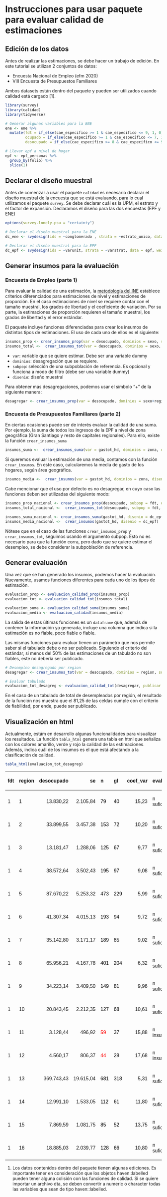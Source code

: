 Instrucciones para usar paquete para evaluar calidad de estimaciones
================

## Edición de los datos

Antes de realizar las estimaciones, se debe hacer un trabajo de edición.
En este tutorial se utilizan 2 conjuntos de datos:

  - Encuesta Nacional de Empleo (efm 2020)  
  - VIII Encuesta de Presupuestos Familiares

Ambos datasets están dentro del paquete y pueden ser utilizados cuando
calidad está cargado \[1\].

``` r
library(survey)
library(calidad)
library(tidyverse)

# Generar algunas variables para la ENE
ene <- ene %>% 
  mutate(fdt = if_else(cae_especifico >= 1 & cae_especifico <= 9, 1, 0),
         ocupado = if_else(cae_especifico >= 1 & cae_especifico <= 7, 1, 0),
         desocupado = if_else(cae_especifico >= 8 & cae_especifico <= 9, 1, 0))

# Llevar epf a nivel de hogar
epf <- epf_personas %>% 
  group_by(folio) %>% 
  slice(1)
```

## Declarar el diseño muestral

Antes de comenzar a usar el paquete `calidad` es necesario declarar el
diseño muestral de la encuesta que se está evaluando, para lo cual
utilizamos el paquete `survey`. Se debe declarar cuál es la UPM, el
estrato y el factor de expansión. Declaramos el diseño para las dos
encuestas (EPF y ENE)

``` r
options(survey.lonely.psu = "certainty")

# Declarar el diseño muestral para la ENE
dc_ene <- svydesign(ids = ~conglomerado , strata = ~estrato_unico, data = ene, weights = ~fact_cal)

# Declarar el diseño muestral para la EPF
dc_epf <- svydesign(ids = ~varunit, strata = ~varstrat, data = epf, weights = ~fe)
```

## Generar insumos para la evaluación

### Encuesta de Empleo (parte 1)

Para evaluar la calidad de una estimación, la [metodología del
INE](https://www.ine.cl/docs/default-source/documentos-de-trabajo/20200318-lineamientos-medidas-de-precisi%C3%B3n.pdf?sfvrsn=f1ab2dbe_4)
establece criterios diferenciados para estimaciones de nivel y
estimaciones de proporción. En el caso estimaciones de nivel se requiere
contar con el tamaño muestral, los grados de libertad y el coeficiente
de variación. Por su parte, la estimaciones de proporción requieren el
tamaño muestral, los grados de libertad y el error estándar.

El paquete incluye funciones diferenciadas para crear los insumos de
distintos tipos de estimaciones. El uso de cada uno de ellos es el
siguiente:

``` r
insumos_prop <- crear_insumos_prop(var = desocupado, dominios = sexo, subpop = fdt, disenio =  dc_ene)
insumos_total <-  crear_insumos_tot(var = desocupado, dominios = sexo, subpop = fdt, disenio =  dc_ene)
```

  - `var`: variable que se quiere estimar. Debe ser una variable dummy
  - `dominios`: desagregación que se requiere.
  - `subpop`: selección de una subpoblación de referencia. Es opcional y
    funciona a modo de filtro (debe ser una variable dummy)
  - `disenio`: diseño muestral

Para obtener más desagregaciones, podemos usar el símbolo “+” de la
siguiente manera:

``` r
desagregar <- crear_insumos_prop(var = desocupado, dominios = sexo+region, subpop = fdt, disenio =  dc_ene)
```

### Encuesta de Presupuestos Familiares (parte 2)

En ciertas ocasiones puede ser de interés evaluar la calidad de una
suma. Por ejemplo, la suma de todos los ingresos de la EPF a nivel de
zona geográfica (Gran Santiago y resto de capitales regionales). Para
ello, existe la función `crear_insumos_suma`

``` r
insumos_suma <-  crear_insumos_suma(var = gastot_hd, dominios = zona, disenio =  dc_epf)
```

Si queremos evaluar la estimación de una media, contamos con la función
`crear_insumos`. En este caso, calcularemos la media de gasto de los
hogares, según área geográfica.

``` r
insumos_media <-  crear_insumos(var = gastot_hd, dominios = zona, disenio =  dc_epf)
```

Cabe mencionar que el uso por defecto es no desagregar, en cuyo caso las
funciones deben ser utilizadas del siguiente modo:

``` r
insumos_prop_nacional <- crear_insumos_prop(desocupado, subpop = fdt, disenio = dc_ene)
insumos_total_nacional <-  crear_insumos_tot(desocupado, subpop = fdt, disenio = dc_ene)

insumos_suma_nacional <- crear_insumos_suma(gastot_hd, disenio = dc_epf)
insumos_media_nacional <-  crear_insumos(gastot_hd, disenio = dc_epf)
```

Nótese que en el caso de las funciones `crear_insumos_prop` y
`crear_insumos_tot`, seguimos usando el argumento subpop. Esto no es
necesario para que la función corra, pero dado que se quiere estimar el
desempleo, se debe considerar la subpoblación de referencia.

## Generar evaluación

Una vez que se han generado los insumos, podemos hacer la evaluación.
Nuevamente, usamos funciones diferentes para cada uno de los tipos de
estimación.

``` r
evaluacion_prop <- evaluacion_calidad_prop(insumos_prop)
evaluacion_tot <- evaluacion_calidad_tot(insumos_total)

evaluacion_suma <- evaluacion_calidad_suma(insumos_suma)
evaluacion_media <- evaluacion_calidad(insumos_media)
```

La salida de estas últimas funciones es un `dataframe` que, además de
contener la información ya generada, incluye una columna que indica si
la estimación es no fiable, poco fiable o fiable.

Las mismas funciones para evaluar tienen un parámetro que nos permite
saber si el tabulado debe o no ser publicado. Siguiendo el criterio del
estándar, si menos del 50% de las estimaciones de un tabulado no son
fiables, este no debería ser publicado.

``` r
# Desempleo desagregado por region
desagregar <- crear_insumos_tot(var = desocupado, dominios = region, subpop = fdt, disenio =  dc_ene)

# Evaluar tabulado
evaluacion_tot_desagreg <- evaluacion_calidad_tot(desagregar, publicar = T)
```

En el caso de un tabulado de total de desempleados por región, el
resultado de la función nos muestra que el 81,25 de las celdas cumple
con el criterio de fiabilidad, por ende, puede ser publicado.

## Visualización en html

Actualmente, estám en desarrollo algunas funcionalidades para visualizar
los resultados. La función `tabla_html` genera una tabla en html que
señaliza con los colores amarillo, verde y rojo la calidad de las
estimaciones. Además, indica cuál de los insumos es el que está
afectando a la clasificación de calidad.

``` r
tabla_html(evaluacion_tot_desagreg)
```

<table class="table table-striped lightable-paper lightable-hover" style='width: auto !important; margin-left: auto; margin-right: auto; font-family: "Arial Narrow", arial, helvetica, sans-serif; margin-left: auto; margin-right: auto;'>

<thead>

<tr>

<th style="text-align:left;">

fdt

</th>

<th style="text-align:left;">

region

</th>

<th style="text-align:right;">

desocupado

</th>

<th style="text-align:right;">

se

</th>

<th style="text-align:left;">

n

</th>

<th style="text-align:left;">

gl

</th>

<th style="text-align:right;">

coef\_var

</th>

<th style="text-align:left;">

eval\_n

</th>

<th style="text-align:left;">

eval\_gl

</th>

<th style="text-align:left;">

eval\_cv

</th>

<th style="text-align:left;">

calidad

</th>

<th style="text-align:right;">

pasa

</th>

<th style="text-align:left;">

publicacion

</th>

<th style="text-align:left;">

aprueba

</th>

</tr>

</thead>

<tbody>

<tr>

<td style="text-align:left;">

1

</td>

<td style="text-align:left;">

1

</td>

<td style="text-align:right;">

13.830,22

</td>

<td style="text-align:right;">

2.105,84

</td>

<td style="text-align:left;">

<span style="     color: black !important;">79</span>

</td>

<td style="text-align:left;">

<span style="     color: black !important;">40</span>

</td>

<td style="text-align:right;">

15,23

</td>

<td style="text-align:left;">

n suficiente

</td>

<td style="text-align:left;">

gl suficiente

</td>

<td style="text-align:left;">

cv entre 15 y 30

</td>

<td style="text-align:left;">

<span style="     color: black !important;border-radius: 4px; padding-right: 4px; padding-left: 4px; background-color: yellow !important;">poco
fiable</span>

</td>

<td style="text-align:right;">

81,25

</td>

<td style="text-align:left;">

publicar tabulado

</td>

<td style="text-align:left;">

pasa el 81.25%

</td>

</tr>

<tr>

<td style="text-align:left;">

1

</td>

<td style="text-align:left;">

2

</td>

<td style="text-align:right;">

33.899,55

</td>

<td style="text-align:right;">

3.457,38

</td>

<td style="text-align:left;">

<span style="     color: black !important;">153</span>

</td>

<td style="text-align:left;">

<span style="     color: black !important;">72</span>

</td>

<td style="text-align:right;">

10,20

</td>

<td style="text-align:left;">

n suficiente

</td>

<td style="text-align:left;">

gl suficiente

</td>

<td style="text-align:left;">

cv \<= 15

</td>

<td style="text-align:left;">

<span style="     color: black !important;border-radius: 4px; padding-right: 4px; padding-left: 4px; background-color: green !important;">fiable</span>

</td>

<td style="text-align:right;">

81,25

</td>

<td style="text-align:left;">

publicar tabulado

</td>

<td style="text-align:left;">

pasa el 81.25%

</td>

</tr>

<tr>

<td style="text-align:left;">

1

</td>

<td style="text-align:left;">

3

</td>

<td style="text-align:right;">

13.181,47

</td>

<td style="text-align:right;">

1.288,06

</td>

<td style="text-align:left;">

<span style="     color: black !important;">125</span>

</td>

<td style="text-align:left;">

<span style="     color: black !important;">67</span>

</td>

<td style="text-align:right;">

9,77

</td>

<td style="text-align:left;">

n suficiente

</td>

<td style="text-align:left;">

gl suficiente

</td>

<td style="text-align:left;">

cv \<= 15

</td>

<td style="text-align:left;">

<span style="     color: black !important;border-radius: 4px; padding-right: 4px; padding-left: 4px; background-color: green !important;">fiable</span>

</td>

<td style="text-align:right;">

81,25

</td>

<td style="text-align:left;">

publicar tabulado

</td>

<td style="text-align:left;">

pasa el 81.25%

</td>

</tr>

<tr>

<td style="text-align:left;">

1

</td>

<td style="text-align:left;">

4

</td>

<td style="text-align:right;">

38.572,64

</td>

<td style="text-align:right;">

3.502,43

</td>

<td style="text-align:left;">

<span style="     color: black !important;">195</span>

</td>

<td style="text-align:left;">

<span style="     color: black !important;">97</span>

</td>

<td style="text-align:right;">

9,08

</td>

<td style="text-align:left;">

n suficiente

</td>

<td style="text-align:left;">

gl suficiente

</td>

<td style="text-align:left;">

cv \<= 15

</td>

<td style="text-align:left;">

<span style="     color: black !important;border-radius: 4px; padding-right: 4px; padding-left: 4px; background-color: green !important;">fiable</span>

</td>

<td style="text-align:right;">

81,25

</td>

<td style="text-align:left;">

publicar tabulado

</td>

<td style="text-align:left;">

pasa el 81.25%

</td>

</tr>

<tr>

<td style="text-align:left;">

1

</td>

<td style="text-align:left;">

5

</td>

<td style="text-align:right;">

87.670,22

</td>

<td style="text-align:right;">

5.253,32

</td>

<td style="text-align:left;">

<span style="     color: black !important;">473</span>

</td>

<td style="text-align:left;">

<span style="     color: black !important;">229</span>

</td>

<td style="text-align:right;">

5,99

</td>

<td style="text-align:left;">

n suficiente

</td>

<td style="text-align:left;">

gl suficiente

</td>

<td style="text-align:left;">

cv \<= 15

</td>

<td style="text-align:left;">

<span style="     color: black !important;border-radius: 4px; padding-right: 4px; padding-left: 4px; background-color: green !important;">fiable</span>

</td>

<td style="text-align:right;">

81,25

</td>

<td style="text-align:left;">

publicar tabulado

</td>

<td style="text-align:left;">

pasa el 81.25%

</td>

</tr>

<tr>

<td style="text-align:left;">

1

</td>

<td style="text-align:left;">

6

</td>

<td style="text-align:right;">

41.307,34

</td>

<td style="text-align:right;">

4.015,13

</td>

<td style="text-align:left;">

<span style="     color: black !important;">193</span>

</td>

<td style="text-align:left;">

<span style="     color: black !important;">94</span>

</td>

<td style="text-align:right;">

9,72

</td>

<td style="text-align:left;">

n suficiente

</td>

<td style="text-align:left;">

gl suficiente

</td>

<td style="text-align:left;">

cv \<= 15

</td>

<td style="text-align:left;">

<span style="     color: black !important;border-radius: 4px; padding-right: 4px; padding-left: 4px; background-color: green !important;">fiable</span>

</td>

<td style="text-align:right;">

81,25

</td>

<td style="text-align:left;">

publicar tabulado

</td>

<td style="text-align:left;">

pasa el 81.25%

</td>

</tr>

<tr>

<td style="text-align:left;">

1

</td>

<td style="text-align:left;">

7

</td>

<td style="text-align:right;">

35.142,80

</td>

<td style="text-align:right;">

3.171,17

</td>

<td style="text-align:left;">

<span style="     color: black !important;">189</span>

</td>

<td style="text-align:left;">

<span style="     color: black !important;">85</span>

</td>

<td style="text-align:right;">

9,02

</td>

<td style="text-align:left;">

n suficiente

</td>

<td style="text-align:left;">

gl suficiente

</td>

<td style="text-align:left;">

cv \<= 15

</td>

<td style="text-align:left;">

<span style="     color: black !important;border-radius: 4px; padding-right: 4px; padding-left: 4px; background-color: green !important;">fiable</span>

</td>

<td style="text-align:right;">

81,25

</td>

<td style="text-align:left;">

publicar tabulado

</td>

<td style="text-align:left;">

pasa el 81.25%

</td>

</tr>

<tr>

<td style="text-align:left;">

1

</td>

<td style="text-align:left;">

8

</td>

<td style="text-align:right;">

65.956,21

</td>

<td style="text-align:right;">

4.167,78

</td>

<td style="text-align:left;">

<span style="     color: black !important;">401</span>

</td>

<td style="text-align:left;">

<span style="     color: black !important;">204</span>

</td>

<td style="text-align:right;">

6,32

</td>

<td style="text-align:left;">

n suficiente

</td>

<td style="text-align:left;">

gl suficiente

</td>

<td style="text-align:left;">

cv \<= 15

</td>

<td style="text-align:left;">

<span style="     color: black !important;border-radius: 4px; padding-right: 4px; padding-left: 4px; background-color: green !important;">fiable</span>

</td>

<td style="text-align:right;">

81,25

</td>

<td style="text-align:left;">

publicar tabulado

</td>

<td style="text-align:left;">

pasa el 81.25%

</td>

</tr>

<tr>

<td style="text-align:left;">

1

</td>

<td style="text-align:left;">

9

</td>

<td style="text-align:right;">

34.223,14

</td>

<td style="text-align:right;">

3.409,50

</td>

<td style="text-align:left;">

<span style="     color: black !important;">149</span>

</td>

<td style="text-align:left;">

<span style="     color: black !important;">81</span>

</td>

<td style="text-align:right;">

9,96

</td>

<td style="text-align:left;">

n suficiente

</td>

<td style="text-align:left;">

gl suficiente

</td>

<td style="text-align:left;">

cv \<= 15

</td>

<td style="text-align:left;">

<span style="     color: black !important;border-radius: 4px; padding-right: 4px; padding-left: 4px; background-color: green !important;">fiable</span>

</td>

<td style="text-align:right;">

81,25

</td>

<td style="text-align:left;">

publicar tabulado

</td>

<td style="text-align:left;">

pasa el 81.25%

</td>

</tr>

<tr>

<td style="text-align:left;">

1

</td>

<td style="text-align:left;">

10

</td>

<td style="text-align:right;">

20.843,45

</td>

<td style="text-align:right;">

2.212,35

</td>

<td style="text-align:left;">

<span style="     color: black !important;">127</span>

</td>

<td style="text-align:left;">

<span style="     color: black !important;">68</span>

</td>

<td style="text-align:right;">

10,61

</td>

<td style="text-align:left;">

n suficiente

</td>

<td style="text-align:left;">

gl suficiente

</td>

<td style="text-align:left;">

cv \<= 15

</td>

<td style="text-align:left;">

<span style="     color: black !important;border-radius: 4px; padding-right: 4px; padding-left: 4px; background-color: green !important;">fiable</span>

</td>

<td style="text-align:right;">

81,25

</td>

<td style="text-align:left;">

publicar tabulado

</td>

<td style="text-align:left;">

pasa el 81.25%

</td>

</tr>

<tr>

<td style="text-align:left;">

1

</td>

<td style="text-align:left;">

11

</td>

<td style="text-align:right;">

3.128,44

</td>

<td style="text-align:right;">

496,92

</td>

<td style="text-align:left;">

<span style="     color: red !important;">59</span>

</td>

<td style="text-align:left;">

<span style="     color: black !important;">37</span>

</td>

<td style="text-align:right;">

15,88

</td>

<td style="text-align:left;">

n insuficiente

</td>

<td style="text-align:left;">

gl suficiente

</td>

<td style="text-align:left;">

cv entre 15 y 30

</td>

<td style="text-align:left;">

<span style="     color: black !important;border-radius: 4px; padding-right: 4px; padding-left: 4px; background-color: red !important;">no
fiable</span>

</td>

<td style="text-align:right;">

81,25

</td>

<td style="text-align:left;">

publicar tabulado

</td>

<td style="text-align:left;">

pasa el 81.25%

</td>

</tr>

<tr>

<td style="text-align:left;">

1

</td>

<td style="text-align:left;">

12

</td>

<td style="text-align:right;">

4.560,17

</td>

<td style="text-align:right;">

806,37

</td>

<td style="text-align:left;">

<span style="     color: red !important;">44</span>

</td>

<td style="text-align:left;">

<span style="     color: black !important;">28</span>

</td>

<td style="text-align:right;">

17,68

</td>

<td style="text-align:left;">

n insuficiente

</td>

<td style="text-align:left;">

gl suficiente

</td>

<td style="text-align:left;">

cv entre 15 y 30

</td>

<td style="text-align:left;">

<span style="     color: black !important;border-radius: 4px; padding-right: 4px; padding-left: 4px; background-color: red !important;">no
fiable</span>

</td>

<td style="text-align:right;">

81,25

</td>

<td style="text-align:left;">

publicar tabulado

</td>

<td style="text-align:left;">

pasa el 81.25%

</td>

</tr>

<tr>

<td style="text-align:left;">

1

</td>

<td style="text-align:left;">

13

</td>

<td style="text-align:right;">

369.743,43

</td>

<td style="text-align:right;">

19.615,04

</td>

<td style="text-align:left;">

<span style="     color: black !important;">681</span>

</td>

<td style="text-align:left;">

<span style="     color: black !important;">318</span>

</td>

<td style="text-align:right;">

5,31

</td>

<td style="text-align:left;">

n suficiente

</td>

<td style="text-align:left;">

gl suficiente

</td>

<td style="text-align:left;">

cv \<= 15

</td>

<td style="text-align:left;">

<span style="     color: black !important;border-radius: 4px; padding-right: 4px; padding-left: 4px; background-color: green !important;">fiable</span>

</td>

<td style="text-align:right;">

81,25

</td>

<td style="text-align:left;">

publicar tabulado

</td>

<td style="text-align:left;">

pasa el 81.25%

</td>

</tr>

<tr>

<td style="text-align:left;">

1

</td>

<td style="text-align:left;">

14

</td>

<td style="text-align:right;">

12.991,10

</td>

<td style="text-align:right;">

1.533,05

</td>

<td style="text-align:left;">

<span style="     color: black !important;">112</span>

</td>

<td style="text-align:left;">

<span style="     color: black !important;">61</span>

</td>

<td style="text-align:right;">

11,80

</td>

<td style="text-align:left;">

n suficiente

</td>

<td style="text-align:left;">

gl suficiente

</td>

<td style="text-align:left;">

cv \<= 15

</td>

<td style="text-align:left;">

<span style="     color: black !important;border-radius: 4px; padding-right: 4px; padding-left: 4px; background-color: green !important;">fiable</span>

</td>

<td style="text-align:right;">

81,25

</td>

<td style="text-align:left;">

publicar tabulado

</td>

<td style="text-align:left;">

pasa el 81.25%

</td>

</tr>

<tr>

<td style="text-align:left;">

1

</td>

<td style="text-align:left;">

15

</td>

<td style="text-align:right;">

7.869,59

</td>

<td style="text-align:right;">

1.081,75

</td>

<td style="text-align:left;">

<span style="     color: black !important;">85</span>

</td>

<td style="text-align:left;">

<span style="     color: black !important;">52</span>

</td>

<td style="text-align:right;">

13,75

</td>

<td style="text-align:left;">

n suficiente

</td>

<td style="text-align:left;">

gl suficiente

</td>

<td style="text-align:left;">

cv \<= 15

</td>

<td style="text-align:left;">

<span style="     color: black !important;border-radius: 4px; padding-right: 4px; padding-left: 4px; background-color: green !important;">fiable</span>

</td>

<td style="text-align:right;">

81,25

</td>

<td style="text-align:left;">

publicar tabulado

</td>

<td style="text-align:left;">

pasa el 81.25%

</td>

</tr>

<tr>

<td style="text-align:left;">

1

</td>

<td style="text-align:left;">

16

</td>

<td style="text-align:right;">

18.885,03

</td>

<td style="text-align:right;">

2.039,77

</td>

<td style="text-align:left;">

<span style="     color: black !important;">128</span>

</td>

<td style="text-align:left;">

<span style="     color: black !important;">66</span>

</td>

<td style="text-align:right;">

10,80

</td>

<td style="text-align:left;">

n suficiente

</td>

<td style="text-align:left;">

gl suficiente

</td>

<td style="text-align:left;">

cv \<= 15

</td>

<td style="text-align:left;">

<span style="     color: black !important;border-radius: 4px; padding-right: 4px; padding-left: 4px; background-color: green !important;">fiable</span>

</td>

<td style="text-align:right;">

81,25

</td>

<td style="text-align:left;">

publicar tabulado

</td>

<td style="text-align:left;">

pasa el 81.25%

</td>

</tr>

</tbody>

</table>

1.  Los datos contenidos dentro del paquete tienen algunas ediciones. Es
    importante tener en consideración que los objetos haven::labelled
    pueden tener alguna colisión con las funciones de calidad. Si se
    quiere importar un archivo dta, se deben convertir a numeric o
    character todas las variables que sean de tipo haven::labelled.
